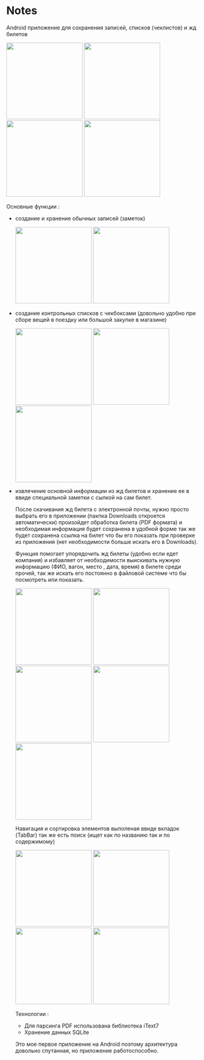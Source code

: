 # Notes
Android приложение для сохранения записей, списков (чеклистов) и жд билетов

<p> 
  <img src="https://github.com/VadimChubarov/Screenshots-repo/blob/master/Screenshot_20181114-134534.png" width="200"/>
  <img src="https://github.com/VadimChubarov/Screenshots-repo/blob/master/Screenshot_20181114-134538.png" width="200"/>
  <img src="https://github.com/VadimChubarov/Screenshots-repo/blob/master/Screenshot_20181114-134747.png" width="200"/>
  <img src="https://github.com/VadimChubarov/Screenshots-repo/blob/master/Screenshot_20181114-135427.png" width="200"/>
<p/>

Основные функции :

- создание и хранение обычных записей (заметок) 

  <img src="https://github.com/VadimChubarov/Screenshots-repo/blob/master/Screenshot_20181114-134902.png" width="200"/>
  <img src="https://github.com/VadimChubarov/Screenshots-repo/blob/master/Screenshot_20181114-134910.png" width="200"/>

- создание контрольных списков c чекбоксами (довольно удобно при сборе вещей в поездку или большой закупке в магазине)

  <img src="https://github.com/VadimChubarov/Screenshots-repo/blob/master/Screenshot_20181114-134936.png" width="200"/>
  <img src="https://github.com/VadimChubarov/Screenshots-repo/blob/master/Screenshot_20181114-135028.png" width="200"/>
  <img src="https://github.com/VadimChubarov/Screenshots-repo/blob/master/Screenshot_20181114-135036.png" width="200"/>

- извлечение основной информации из жд билетов и хранение ее в ввиде специальной заметки с сылкой на сам билет. 

  После скачивания жд билета с электронной почты, нужно просто выбрать его в приложении (пакпка Downloads откроется автоматически) 
  произойдет обработка билета (PDF формата) и необходимая информация будет сохранена в удобной форме так же будет сохранена ссылка 
  на билет что бы его показать при проверке из приложения (нет необходимости больше искать его в Downloads).
  
  Функция помогает упорядочить жд билеты (удобно если едет компания) и избавляет от необходимости выискивать нужную информацию 
  (ФИО, вагон, место , дата, время) в билете среди прочей, так же искать его постоянно в файловой системе что бы посмотреть или показать.
  
  <img src="https://github.com/VadimChubarov/Screenshots-repo/blob/master/Screenshot_20181114-135115.png" width="200"/>
  <img src="https://github.com/VadimChubarov/Screenshots-repo/blob/master/Screenshot_20181114-135135.png" width="200"/>
  <img src="https://github.com/VadimChubarov/Screenshots-repo/blob/master/Screenshot_20181114-135143.png" width="200"/>
  <img src="https://github.com/VadimChubarov/Screenshots-repo/blob/master/Screenshot_20181114-135149.png" width="200"/>
  <img src="https://github.com/VadimChubarov/Screenshots-repo/blob/master/Screenshot_20181114-134815.png" width="200"/>
  
  Навигация и сортировка элементов выполеная ввиде вкладок (TabBar) так же есть поиск (ищет как по названию так и по содержимому)
  
  <img src="https://github.com/VadimChubarov/Screenshots-repo/blob/master/Screenshot_20181114-134802.png" width="200"/>
  <img src="https://github.com/VadimChubarov/Screenshots-repo/blob/master/Screenshot_20181114-134806.png" width="200"/>
  <img src="https://github.com/VadimChubarov/Screenshots-repo/blob/master/Screenshot_20181114-134815.png" width="200"/>
  <img src="https://github.com/VadimChubarov/Screenshots-repo/blob/master/Screenshot_20181114-135349.png" width="200"/>
  
  Технологии :
  
  - Для парсинга PDF использована библиотека iText7
  - Хранение данных SQLite
  
  Это мое первое приложение на Android поэтому архитектура довольно спутанная, но приложение работоспособно.
 
  

  

